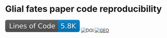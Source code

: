 # Glial fates paper code reproducibility
[![Line count](https://raw.githubusercontent.com/LouisFaure/glialfates_paper/linecount/badge.svg)](https://github.com/LouisFaure/glialfates_paper/actions/workflows/linecount.yml)
![DOI](https://img.shields.io/badge/DOI-unpublished-red)
[![GEO](https://img.shields.io/badge/Dataset-GSE201257-green)](https://www.ncbi.nlm.nih.gov/geo/query/acc.cgi?acc=GSE201257)
